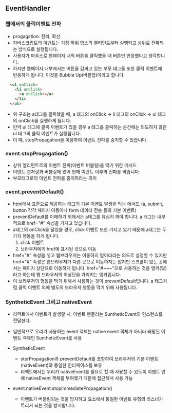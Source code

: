 ## EventHandler

### 웹에서의 클릭이벤트 전파

- progagation: 전파, 확산
- 자바스크립트의 이벤트는 가장 하위 뎁스의 엘리먼트부터 실행되고 상위로 전파되는 방식으로 실행됩니다.
- 사용자가 마우스로 웹페이지 내의 버튼을 클릭했을 때 버튼만 반응했다고 생각합니다.
- 하지만 웹페이지 내부에서는 버튼을 감싸고 있는 부모 태그들 또한 클릭 이벤트에 반응하게 됩니다. 이것을 Bubble Up(버블업)이라고 합니다.

```Html
  <ul onClick>
    <li onClick>
      <a onClick></a>
    </li>
  </ul>

```

- 위 구조는 a태그를 클릭했을 때, a 태그의 onClick -> li 태그의 onClick -> ul 태그의 onClick을 실행하게 됩니다.
- 만약 ul 태그에 클릭 이벤트가 있을 경우 a 태그를 클릭하는 순간에는 의도하지 않은 ul 태그의 클릭 이벤트가 실행됩니다.
- 이 때, stopPropagation을 이용하여 이벤트 전파를 중지할 수 있습니다.

### event.stopProgagation()

- 상위 엘리먼트로의 이벤트 전파(이벤트 버블링)를 막기 위한 메서드
- 이벤트 캡처링과 버블링에 있어 현재 이벤트 이후의 전파를 막습니다.
- 부모태그로의 이벤트 전파를 중지하라는 의미

### event.preventDefault()

- html에서 표준으로 제공하는 태그의 기본 이벤트 발생을 막는 메서드 (a, submit, button 각각 페이지 이동이나 form 데이터 전송 등의 기본 이벤트)
- preventDefault를 이해하기 위해서는 a태그를 유심히 봐야 합니다. a 태그는 내부적으로 href="#" 속성을 가지고 있습니다.
- a태그의 onClick을 달았을 경우, click 이벤트 또한 가지고 있기 때문에 a태그는 두 가지 행동을 하게 됩니다.
  1. click 이벤트
  2. 브라우저에게 href에 표시된 것으로 이동
- href="#" 속성을 넣고 웹브라우저는 이동하지 말아라라는 의도로 설정할 수 있지만 href="#" 속성은 웹브라우저가 다른 곳으로 이동하지는 않지만
  스크롤이 있는 곳에서는 페이지 상단으로 이동하게 됩니다. href="#~~~"으로 사용하는 것을 앵커(닻)라고 하는데 웹 브라우저의 최상단을 가리키는 앵커입니다.
- 이 브라우저의 행동을 막기 위해서 사용하는 것이 preventDefault입니다. a 태그처럼 클릭 이벤트 외에 별도의 브라우저 행동을 막기 위해 사용됩니다.

### SyntheticEvent 그리고 nativeEvent

- 리액트에서 이벤트가 발생할 시, 이벤트 핸들러는 SuntheticEvent의 인스턴스를 전달한다.
- 일반적으로 우리가 사용하는 event 객체는 native event 객체가 아니라 래핑된 이벤트 객체인 SuntheticEvent를 사용

- SyntheticEvent

  - storPropagation과 preventDefault를 포함하여 브라우저의 기본 이벤트(nativeEvent)와 동일한 인터페이스를 보유
  - 리액트에서는 우리가 nativeEvent를 필요로 할 때 사용할 수 있도록 이벤트 안에 nativeEvent 객체를 부여했기 때문에 접근해서 사용 가능

- event.nativeEvent.stopImmediatePropagation()
  - 이벤트가 버블링되는 것을 방지하고 요소에서 동일한 이벤트 유형의 리스너가 트리거 되는 것을 방지합니다.
